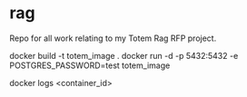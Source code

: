 # rag

Repo for all work relating to my Totem Rag RFP project.



docker build -t totem_image .
docker run -d -p 5432:5432 -e POSTGRES_PASSWORD=test totem_image

docker logs <container_id>